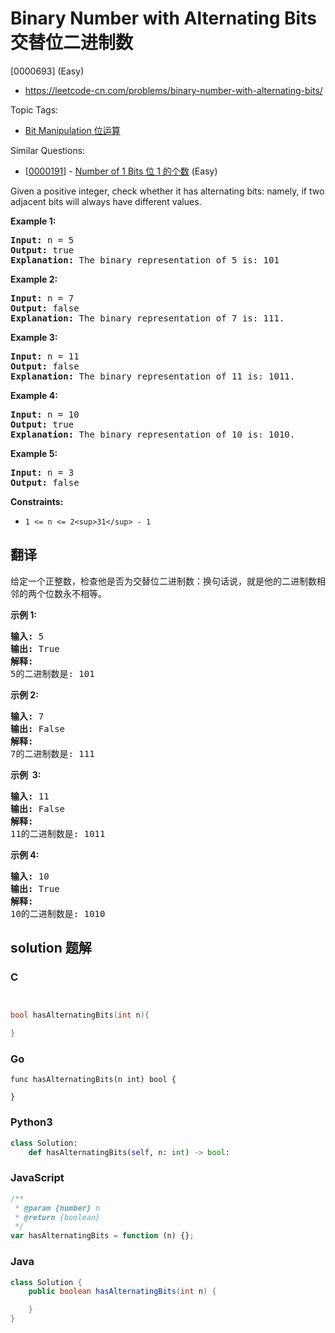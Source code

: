 # Binary Number with Alternating Bits 交替位二进制数

[0000693] (Easy)

- https://leetcode-cn.com/problems/binary-number-with-alternating-bits/

Topic Tags:

- [Bit Manipulation 位运算](https://leetcode-cn.com/tag/bit-manipulation/)

Similar Questions:

- [[0000191](https://leetcode-cn.com/problems/number-of-1-bits/)] - [Number of 1 Bits 位 1 的个数](./0000191.number-of-1-bits.md) (Easy)

Given a positive integer, check whether it has alternating bits: namely, if two adjacent bits will always have different values.

**Example 1:**

<pre><strong>Input:</strong> n = 5
<strong>Output:</strong> true
<strong>Explanation:</strong> The binary representation of 5 is: 101
</pre>

**Example 2:**

<pre><strong>Input:</strong> n = 7
<strong>Output:</strong> false
<strong>Explanation:</strong> The binary representation of 7 is: 111.</pre>

**Example 3:**

<pre><strong>Input:</strong> n = 11
<strong>Output:</strong> false
<strong>Explanation:</strong> The binary representation of 11 is: 1011.</pre>

**Example 4:**

<pre><strong>Input:</strong> n = 10
<strong>Output:</strong> true
<strong>Explanation:</strong> The binary representation of 10 is: 1010.</pre>

**Example 5:**

<pre><strong>Input:</strong> n = 3
<strong>Output:</strong> false
</pre>

**Constraints:**

- `1 <= n <= 2<sup>31</sup> - 1`

## 翻译

给定一个正整数，检查他是否为交替位二进制数：换句话说，就是他的二进制数相邻的两个位数永不相等。

**示例 1:**

<pre><strong>输入:</strong> 5
<strong>输出:</strong> True
<strong>解释:</strong>
5的二进制数是: 101
</pre>

**示例 2:**

<pre><strong>输入:</strong> 7
<strong>输出:</strong> False
<strong>解释:</strong>
7的二进制数是: 111
</pre>

**示例  3:**

<pre><strong>输入:</strong> 11
<strong>输出:</strong> False
<strong>解释:</strong>
11的二进制数是: 1011
</pre>

**示例 4:**

<pre><strong>输入:</strong> 10
<strong>输出:</strong> True
<strong>解释:</strong>
10的二进制数是: 1010
</pre>

## solution 题解

### C

```c


bool hasAlternatingBits(int n){

}
```

### Go

```golang
func hasAlternatingBits(n int) bool {

}
```

### Python3

```python
class Solution:
    def hasAlternatingBits(self, n: int) -> bool:
```

### JavaScript

```javascript
/**
 * @param {number} n
 * @return {boolean}
 */
var hasAlternatingBits = function (n) {};
```

### Java

```java
class Solution {
    public boolean hasAlternatingBits(int n) {

    }
}
```
